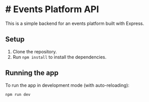 # # Events Platform API

This is a simple backend for an events platform built with Express.

## Setup

1. Clone the repository.
2. Run `npm install` to install the dependencies.

## Running the app

To run the app in development mode (with auto-reloading):

```bash
npm run dev
```
